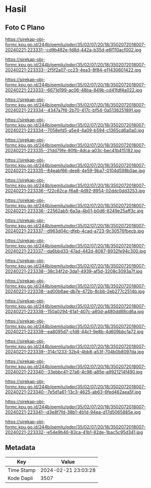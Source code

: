 # Hasil

## Foto C Plano

https://sirekap-obj-formc.kpu.go.id/244b/pemilu/pdpr/35/02/07/20/18/3502072018007-20240221-223331--cd9b482e-fd8d-442a-b35d-e6f110acf002.jpg

https://sirekap-obj-formc.kpu.go.id/244b/pemilu/pdpr/35/02/07/20/18/3502072018007-20240221-223333--2f5f2a07-cc23-4ea3-8f84-e11430601422.jpg

https://sirekap-obj-formc.kpu.go.id/244b/pemilu/pdpr/35/02/07/20/18/3502072018007-20240221-223333--6671d199-ac06-48ba-849b-cd41fdf4a022.jpg

https://sirekap-obj-formc.kpu.go.id/244b/pemilu/pdpr/35/02/07/20/18/3502072018007-20240221-223334--4347a7f6-2b70-417c-bf54-0a5136251891.jpg

https://sirekap-obj-formc.kpu.go.id/244b/pemilu/pdpr/35/02/07/20/18/3502072018007-20240221-223334--7058efd5-a5e4-4a09-b594-c1365cd6a0a0.jpg

https://sirekap-obj-formc.kpu.go.id/244b/pemilu/pdpr/35/02/07/20/18/3502072018007-20240221-223335--21dd79fe-80fb-4dca-a03c-bec41b415182.jpg

https://sirekap-obj-formc.kpu.go.id/244b/pemilu/pdpr/35/02/07/20/18/3502072018007-20240221-223335--84eabf66-dee8-4e59-9ba7-0104d598b0ae.jpg

https://sirekap-obj-formc.kpu.go.id/244b/pemilu/pdpr/35/02/07/20/18/3502072018007-20240221-223336--f22c62ca-f6a8-4d92-8954-02ddc0dd3253.jpg

https://sirekap-obj-formc.kpu.go.id/244b/pemilu/pdpr/35/02/07/20/18/3502072018007-20240221-223336--22562ab5-6a3a-4b01-b0d6-6249e25aff3c.jpg

https://sirekap-obj-formc.kpu.go.id/244b/pemilu/pdpr/35/02/07/20/18/3502072018007-20240221-223337--d963d04c-dfeb-4cad-a723-9c30576fbecb.jpg

https://sirekap-obj-formc.kpu.go.id/244b/pemilu/pdpr/35/02/07/20/18/3502072018007-20240221-223337--da6bbd33-47ad-442d-8087-8932fe94c300.jpg

https://sirekap-obj-formc.kpu.go.id/244b/pemilu/pdpr/35/02/07/20/18/3502072018007-20240221-223338--38c34f2d-3da1-4939-af5d-3208c3093a7f.jpg

https://sirekap-obj-formc.kpu.go.id/244b/pemilu/pdpr/35/02/07/20/18/3502072018007-20240221-223338--ad00b6ae-db7e-472b-8cbb-2eb277c2514b.jpg

https://sirekap-obj-formc.kpu.go.id/244b/pemilu/pdpr/35/02/07/20/18/3502072018007-20240221-223338--150a0294-61a1-407c-a80d-a480dd88cd6a.jpg

https://sirekap-obj-formc.kpu.go.id/244b/pemilu/pdpr/35/02/07/20/18/3502072018007-20240221-223339--ea8095d7-cfd8-44c1-9e8b-4d609bbc1a72.jpg

https://sirekap-obj-formc.kpu.go.id/244b/pemilu/pdpr/35/02/07/20/18/3502072018007-20240221-223339--314c1233-32b4-4bb8-a53f-704b0b8097da.jpg

https://sirekap-obj-formc.kpu.go.id/244b/pemilu/pdpr/35/02/07/20/18/3502072018007-20240221-223340--33ebbc41-27a6-4c98-a85e-a9921214f490.jpg

https://sirekap-obj-formc.kpu.go.id/244b/pemilu/pdpr/35/02/07/20/18/3502072018007-20240221-223340--7e5d1a61-13c3-4625-ab63-6fed462aea5f.jpg

https://sirekap-obj-formc.kpu.go.id/244b/pemilu/pdpr/35/02/07/20/18/3502072018007-20240221-223341--d3e8f7fd-38b1-4b1d-94ea-d17d5065885e.jpg

https://sirekap-obj-formc.kpu.go.id/244b/pemilu/pdpr/35/02/07/20/18/3502072018007-20240221-223332--e54e9b46-83ca-41b1-82de-1bac5c95d341.jpg


## Metadata

| Key        | Value               |
| ---------- | ------------------- |
| Time Stamp | 2024-02-21 23:03:28 |
| Kode Dapil | 3507                |



